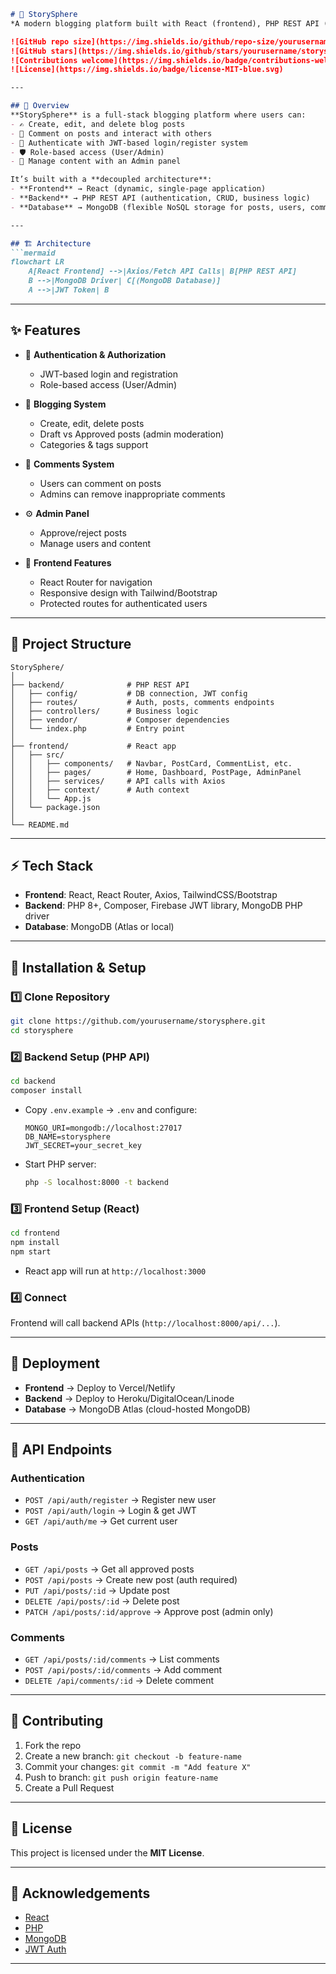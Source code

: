 ````markdown
# 📝 StorySphere  
*A modern blogging platform built with React (frontend), PHP REST API (backend), and MongoDB (database).*  

![GitHub repo size](https://img.shields.io/github/repo-size/yourusername/storysphere?color=blue)  
![GitHub stars](https://img.shields.io/github/stars/yourusername/storysphere?style=social)  
![Contributions welcome](https://img.shields.io/badge/contributions-welcome-brightgreen.svg)  
![License](https://img.shields.io/badge/license-MIT-blue.svg)  

---

## 📌 Overview
**StorySphere** is a full-stack blogging platform where users can:  
- ✍️ Create, edit, and delete blog posts  
- 💬 Comment on posts and interact with others  
- 🔐 Authenticate with JWT-based login/register system  
- 🛡️ Role-based access (User/Admin)  
- 📂 Manage content with an Admin panel  

It’s built with a **decoupled architecture**:
- **Frontend** → React (dynamic, single-page application)  
- **Backend** → PHP REST API (authentication, CRUD, business logic)  
- **Database** → MongoDB (flexible NoSQL storage for posts, users, comments)  

---

## 🏗️ Architecture
```mermaid
flowchart LR
    A[React Frontend] -->|Axios/Fetch API Calls| B[PHP REST API]
    B -->|MongoDB Driver| C[(MongoDB Database)]
    A -->|JWT Token| B
````

---

## ✨ Features

* 🔑 **Authentication & Authorization**

  * JWT-based login and registration
  * Role-based access (User/Admin)

* 📰 **Blogging System**

  * Create, edit, delete posts
  * Draft vs Approved posts (admin moderation)
  * Categories & tags support

* 💬 **Comments System**

  * Users can comment on posts
  * Admins can remove inappropriate comments

* ⚙️ **Admin Panel**

  * Approve/reject posts
  * Manage users and content

* 🎨 **Frontend Features**

  * React Router for navigation
  * Responsive design with Tailwind/Bootstrap
  * Protected routes for authenticated users

---

## 📂 Project Structure

```
StorySphere/
│
├── backend/              # PHP REST API
│   ├── config/           # DB connection, JWT config
│   ├── routes/           # Auth, posts, comments endpoints
│   ├── controllers/      # Business logic
│   ├── vendor/           # Composer dependencies
│   └── index.php         # Entry point
│
├── frontend/             # React app
│   ├── src/
│   │   ├── components/   # Navbar, PostCard, CommentList, etc.
│   │   ├── pages/        # Home, Dashboard, PostPage, AdminPanel
│   │   ├── services/     # API calls with Axios
│   │   ├── context/      # Auth context
│   │   └── App.js
│   └── package.json
│
└── README.md
```

---

## ⚡ Tech Stack

* **Frontend**: React, React Router, Axios, TailwindCSS/Bootstrap
* **Backend**: PHP 8+, Composer, Firebase JWT library, MongoDB PHP driver
* **Database**: MongoDB (Atlas or local)

---

## 🔧 Installation & Setup

### 1️⃣ Clone Repository

```bash
git clone https://github.com/yourusername/storysphere.git
cd storysphere
```

### 2️⃣ Backend Setup (PHP API)

```bash
cd backend
composer install
```

* Copy `.env.example` → `.env` and configure:

  ```env
  MONGO_URI=mongodb://localhost:27017
  DB_NAME=storysphere
  JWT_SECRET=your_secret_key
  ```
* Start PHP server:

  ```bash
  php -S localhost:8000 -t backend
  ```

### 3️⃣ Frontend Setup (React)

```bash
cd frontend
npm install
npm start
```

* React app will run at `http://localhost:3000`

### 4️⃣ Connect

Frontend will call backend APIs (`http://localhost:8000/api/...`).

---

## 🚀 Deployment

* **Frontend** → Deploy to Vercel/Netlify
* **Backend** → Deploy to Heroku/DigitalOcean/Linode
* **Database** → MongoDB Atlas (cloud-hosted MongoDB)

---

## 🧪 API Endpoints

### Authentication

* `POST /api/auth/register` → Register new user
* `POST /api/auth/login` → Login & get JWT
* `GET /api/auth/me` → Get current user

### Posts

* `GET /api/posts` → Get all approved posts
* `POST /api/posts` → Create new post (auth required)
* `PUT /api/posts/:id` → Update post
* `DELETE /api/posts/:id` → Delete post
* `PATCH /api/posts/:id/approve` → Approve post (admin only)

### Comments

* `GET /api/posts/:id/comments` → List comments
* `POST /api/posts/:id/comments` → Add comment
* `DELETE /api/comments/:id` → Delete comment

---

## 👥 Contributing

1. Fork the repo
2. Create a new branch: `git checkout -b feature-name`
3. Commit your changes: `git commit -m "Add feature X"`
4. Push to branch: `git push origin feature-name`
5. Create a Pull Request

---

## 📜 License

This project is licensed under the **MIT License**.

---

## 🌟 Acknowledgements

* [React](https://reactjs.org/)
* [PHP](https://www.php.net/)
* [MongoDB](https://www.mongodb.com/)
* [JWT Auth](https://github.com/firebase/php-jwt)

---
